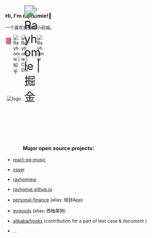 ### Hi, I'm rayhomie!👋

一个喜欢折腾的小前端。

<div> 
  <a target="_blank" href="https://rayhomie.gitee.io/rayhomieblog/" style="display: inline-flex;">
    <img align="left" alt="Rayhomie | 笔记 " width="21px" src="https://raw.githubusercontent.com/Rain120/rain120/master/assets/note.svg" />
  </a>
  <a target="_blank" href="https://www.zhihu.com/people/rayhomie" style="display: inline-flex;">
    <img align="left" alt="Rayhomie | 知乎 " width="21px" src="https://static.zhihu.com/heifetz/favicon.ico" />
  </a>
  <a target="_blank" href="https://blog.csdn.net/weixin_45221036" style="display: inline-flex;">
    <img align="left" alt="Rayhomie | CSDN " width="21px" src="https://g.csdnimg.cn/static/logo/favicon32.ico" />
  </a>
  <a target="_blank" href="https://juejin.cn/user/4195392104432984" style="display: inline-flex;">
    <img align="left" alt="Rayhomie | 掘金 " width="21px" style="transform: scale(2.5);" src="https://lf3-cdn-tos.bytescm.com/obj/static/xitu_juejin_web//static/favicons/favicon-32x32.png" />
  </a>
  <a target="_blank" href="https://codesandbox.io/u/rayhomie" style="display: inline-flex;">
    <img align="left" alt="Rayhomie" | CodeSandbox" width="21px" src="https://codesandbox.io/favicon.ico" />
  </a>
</div>

<br /><br />
                                                                                                         
<img src="https://github-readme-stats.vercel.app/api?username=rayhomie&show_icons=true" alt="logo" height="160" align="left" style="display:block; margin: 5px; margin-bottom: 20px;" /> 

<br /><br /><br /><br /><br /><br /><br /><br />

### Major open source projects:

- [react-qq-music](https://github.com/rayhomie/react-qq-music)

- [osser](https://github.com/rayhomie/osser)

- [rayhomieui](https://github.com/rayhomie/rayhomieui)

- [rayhomie.github.io](https://rayhomie.gitee.io/rayhomieblog/)

- [personal-finance](https://github.com/rayhomie/personal-finance) (alias: 晓财App)

- [eugoods](https://github.com/rayhomie/Eugoods) (alias: 西柚美物)

- [alibaba/hooks](https://github.com/alibaba/hooks) (contribution for a part of test case & document )

- ...

